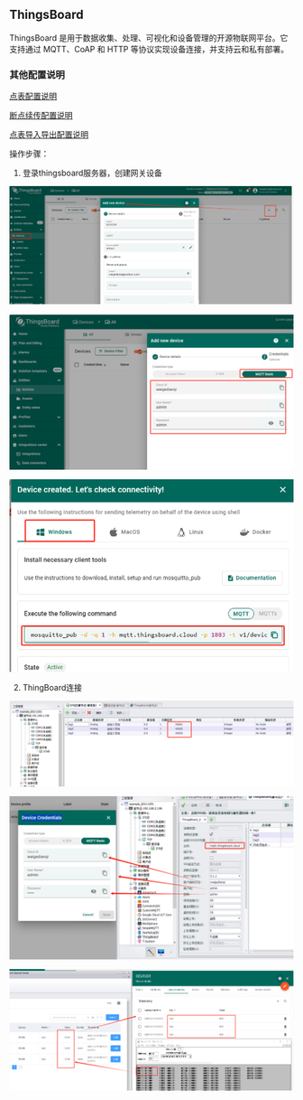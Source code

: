 
## ThingsBoard

ThingsBoard 是用于数据收集、处理、可视化和设备管理的开源物联网平台。它支持通过 MQTT、CoAP 和 HTTP 等协议实现设备连接，并支持云和私有部署。

### 其他配置说明

[点表配置说明](./others/TagList_Setting.html)   

[断点续传配置说明](./others/resume.html)

[点表导入导出配置说明](./others/excel.html)

操作步骤：

1. 登录thingsboard服务器，创建网关设备

![](ThingsBoard1.png)

![](ThingsBoard2.png)

![](ThingsBoard3.png)

2. ThingBoard连接

![](ThingsBoard6.png)

![](ThingsBoard7.png)

![](ThingsBoard8.png)
